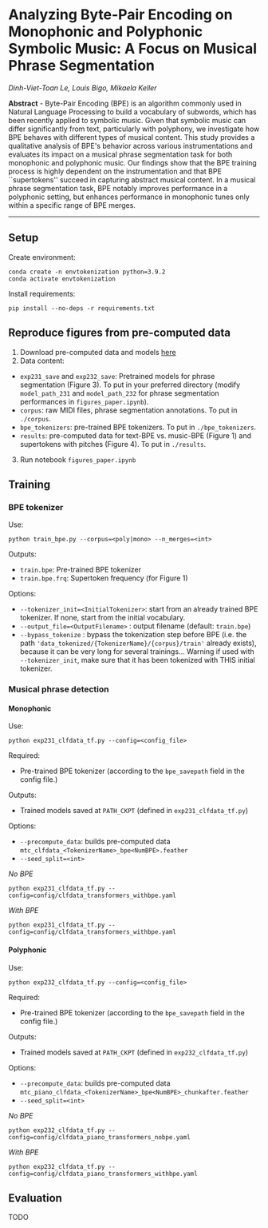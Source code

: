 # Analyzing Byte-Pair Encoding on Monophonic and Polyphonic Symbolic Music: A Focus on Musical Phrase Segmentation

*Dinh-Viet-Toan Le, Louis Bigo, Mikaela Keller*

**Abstract** -
Byte-Pair Encoding (BPE) is an algorithm commonly used in Natural Language Processing to build a vocabulary of subwords, which has been recently applied to symbolic music. Given that symbolic music can differ significantly from text, particularly with polyphony, we investigate how BPE behaves with different types of musical content.
This study provides a qualitative analysis of BPE's behavior across various instrumentations and evaluates its impact on a musical phrase segmentation task for both monophonic and polyphonic music. Our findings show that the BPE training process is highly dependent on the instrumentation and that BPE ``supertokens'' succeed in capturing abstract musical content. In a musical phrase segmentation task, BPE notably improves performance in a polyphonic setting, but enhances performance in monophonic tunes only within a specific range of BPE merges.



---

## Setup

Create environment:
```
conda create -n envtokenization python=3.9.2
conda activate envtokenization
```

Install requirements:
```
pip install --no-deps -r requirements.txt
```

## Reproduce figures from pre-computed data
1. Download pre-computed data and models [here](XXX)
2. Data content:
- `exp231_save` and `exp232_save`: Pretrained models for phrase segmentation (Figure 3). To put in your preferred directory (modify `model_path_231` and `model_path_232` for phrase segmentation performances in `figures_paper.ipynb`).
- `corpus`: raw MIDI files, phrase segmentation annotations. To put in `./corpus`.
- `bpe_tokenizers`: pre-trained BPE tokenizers. To put in `./bpe_tokenizers`.
- `results`: pre-computed data for text-BPE vs. music-BPE (Figure 1) and supertokens with pitches (Figure 4). To put in `./results`.
3. Run notebook `figures_paper.ipynb` 

## Training

### BPE tokenizer
Use:
```
python train_bpe.py --corpus=<poly|mono> --n_merges=<int> 
```

Outputs:
- `train.bpe`: Pre-trained BPE tokenizer
- `train.bpe.frq`: Supertoken frequency (for Figure 1) 


Options:
- `--tokenizer_init=<InitialTokenizer>`: start from an already trained BPE tokenizer. If none, start from the initial vocabulary.
- `--output_file=<OutputFilename>` : output filename (default: `train.bpe`)
- `--bypass_tokenize` : bypass the tokenization step before BPE (i.e. the path `'data_tokenized/{TokenizerName}/{corpus}/train'` already exists), because it can be very long for several trainings... Warning if used with `--tokenizer_init`, make sure that it has been tokenized with THIS initial tokenizer.

### Musical phrase detection

#### Monophonic
Use:
```
python exp231_clfdata_tf.py --config=<config_file>
```

Required:
- Pre-trained BPE tokenizer (according to the `bpe_savepath` field in the config file.)

Outputs:
- Trained models saved at `PATH_CKPT` (defined in `exp231_clfdata_tf.py`)

Options:
- `--precompute_data`: builds pre-computed data `mtc_clfdata_<TokenizerName>_bpe<NumBPE>.feather`
- `--seed_split=<int>`

*No BPE*
```
python exp231_clfdata_tf.py --config=config/clfdata_transformers_withbpe.yaml
```

*With BPE*
```
python exp231_clfdata_tf.py --config=config/clfdata_transformers_withbpe.yaml
```


#### Polyphonic

Use:
```
python exp232_clfdata_tf.py --config=<config_file>
```

Required:
- Pre-trained BPE tokenizer (according to the `bpe_savepath` field in the config file.)

Outputs:
- Trained models saved at `PATH_CKPT` (defined in `exp232_clfdata_tf.py`)

Options:
- `--precompute_data`: builds pre-computed data `mtc_piano_clfdata_<TokenizerName>_bpe<NumBPE>_chunkafter.feather`
- `--seed_split=<int>`

*No BPE*
```
python exp232_clfdata_tf.py --config=config/clfdata_piano_transformers_nobpe.yaml
```

*With BPE*
```
python exp232_clfdata_tf.py --config=config/clfdata_piano_transformers_withbpe.yaml
```


## Evaluation
TODO